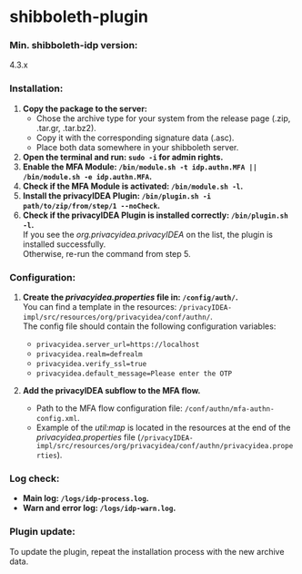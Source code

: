 # shibboleth-plugin

### Min. shibboleth-idp version:
4.3.x

### Installation:
1. **Copy the package to the server:**
    - Chose the archive type for your system from the release page (.zip, .tar.gr, .tar.bz2).
    - Copy it with the corresponding signature data (.asc).
    - Place both data somewhere in your shibboleth server.
2. **Open the terminal and run: `sudo -i` for admin rights.**
3. **Enable the MFA Module: `/bin/module.sh -t idp.authn.MFA || /bin/module.sh -e idp.authn.MFA`.**
4. **Check if the MFA Module is activated: `/bin/module.sh -l`.**
5. **Install the privacyIDEA Plugin: `/bin/plugin.sh -i path/to/zip/from/step/1 --noCheck`.**
6. **Check if the privacyIDEA Plugin is installed correctly: `/bin/plugin.sh -l`.**<br>
If you see the *org.privacyidea.privacyIDEA* on the list, the plugin is installed successfully.<br>
Otherwise, re-run the command from step 5.

### Configuration:
1. **Create the *privacyidea.properties* file in: `/config/auth/`.**<br>
   You can find a template in the resources: `/privacyIDEA-impl/src/resources/org/privacyidea/conf/authn/`.<br>
   The config file should contain the following configuration variables:
   - `privacyidea.server_url=https://localhost`
   - `privacyidea.realm=defrealm`
   - `privacyidea.verify_ssl=true`
   - `privacyidea.default_message=Please enter the OTP`

2. **Add the privacyIDEA subflow to the MFA flow.**<br>
   - Path to the MFA flow configuration file: `/conf/authn/mfa-authn-config.xml`.
   - Example of the *util:map* is located in the resources at the end of the *privacyidea.properties* file (`/privacyIDEA-impl/src/resources/org/privacyidea/conf/authn/privacyidea.properties`).

### Log check:
- **Main log: `/logs/idp-process.log`.**
- **Warn and error log: `/logs/idp-warn.log`.**

### Plugin update:
To update the plugin, repeat the installation process with the new archive data.